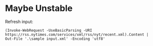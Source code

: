 # Maybe Unstable

Refresh input:

`(Invoke-WebRequest -UseBasicParsing -URI https://rss.nytimes.com/services/xml/rss/nyt/recent.xml).Content | Out-File '.\sample input.xml' -Encoding 'utf8'`
